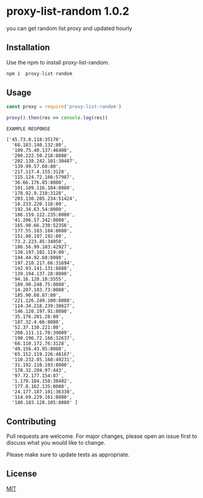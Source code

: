 #  proxy-list-random 1.0.2

you can get random list proxy and updated hourly

## Installation

Use the npm  to install proxy-list-random.

```javascript
npm i  proxy-list-random
```

## Usage

```javascript
const proxy = require('proxy-list-random')

proxy().then(res => console.log(res))

```

```
EXAMPLE RESPONSE

['45.73.0.118:35170',
  '68.183.140.132:80',
  '109.75.40.137:46408',
  '200.222.50.218:8080',
  '202.138.242.101:30487',
  '139.99.57.60:80',
  '217.117.4.155:3128',
  '115.124.72.166:57987',
  '36.66.176.85:8080',
  '101.109.116.104:8080',
  '178.92.9.210:3128',
  '203.130.205.234:51424',
  '18.233.220.118:80',
  '192.34.63.54:8080',
  '186.159.122.235:8080',
  '41.206.57.242:8080',
  '165.90.66.230:52356',
  '177.55.183.184:8080',
  '151.80.197.192:80',
  '73.2.223.45:34050',
  '186.56.99.103:42927',
  '138.197.102.119:80',
  '194.44.92.68:8080',
  '197.210.217.66:31694',
  '142.93.141.131:8888',
  '139.194.137.28:8080',
  '94.16.120.18:5555',
  '189.90.248.75:8080',
  '14.207.103.73:8080',
  '185.90.68.87:80',
  '221.126.249.100:8080',
  '114.34.218.239:38627',
  '146.120.197.91:8080',
  '35.176.201.28:80',
  '187.32.4.66:8080',
  '52.37.130.221:80',
  '208.111.11.70:39009',
  '190.196.72.166:32637',
  '68.110.172.76:3128',
  '49.156.43.95:8080',
  '65.152.119.226:48167',
  '110.232.85.168:49231',
  '31.192.110.103:8080',
  '178.32.204.97:443',
  '97.72.177.154:87',
  '1.179.184.158:38482',
  '177.8.162.135:8080',
  '24.177.187.101:36330',
  '114.69.229.161:8080',
  '180.183.128.105:8080' ]
 ```

## Contributing
Pull requests are welcome. For major changes, please open an issue first to discuss what you would like to change.

Please make sure to update tests as appropriate.

## License
[MIT](https://choosealicense.com/licenses/mit/)
